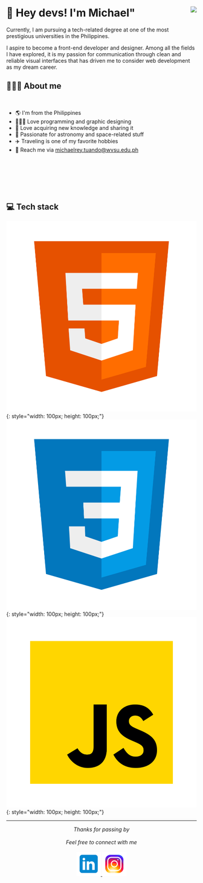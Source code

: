 # 🖖 Hey devs! I'm Michael" <img align="right" src="https://komarev.com/ghpvc/?username=michaelryt&style=flat-square&color=blueviolet">

Currently, I am pursuing a tech-related degree at one of the most prestigious universities in the Philippines.

I aspire to become a front-end developer and designer. Among all the fields I have explored, it is my passion for communication through clean and reliable visual interfaces that has driven me to consider web development as my dream career.

## 👨🏻‍💻 About me

<br>

<!-- <img src="./images/message.gif" width="300px" align="right"> -->

- 🌎 I'm from the Philippines
- 👨🏻‍💻 Love programming and graphic designing
- 🧠 Love acquiring new knowledge and sharing it
- 🌌 Passionate for astronomy and space-related stuff
- ✈️ Traveling is one of my favorite hobbies
- 📧 Reach me via michaelrey.tuando@wvsu.edu.ph

<br>
<br>
<br>
<br>
<br>

## 💻 Tech stack

![HTML Logo](/images/icons8-html5.svg){: style="width: 100px; height: 100px;"}
![CSS Logo](/images/icons8-css.svg){: style="width: 100px; height: 100px;"}
![Javascript Logo](/images/icons8-javascript.svg){: style="width: 100px; height: 100px;"}
<!-- ![ReactJS Logo](/images/reactjs.svg)
![NextJS Logo](/images/nextjs.svg)
![Typescript Logo](/images/typescript.svg)
![React-Native Logo](/images/react-native.svg) -->

---

<p align="center" > 
  <i>Thanks for passing by</i><br><br>
  <i>Feel free to connect with me</i><br><br>
  <a href="https://www.linkedin.com/in/michael-rey-tuando-wvsu">
  <code><img alt="My linkedin" width="64" src="./images/icons8-linkedin.svg" /></code>
</a>
<a href="https://instagram.com/michaelryt">
<code><img alt="My e-mail" width="64" src="./images/icons8-instagram.svg" /></code>
</a>
</p>
